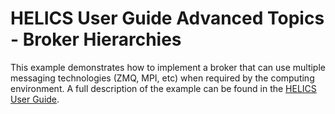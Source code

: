 # HELICS User Guide Advanced Topics - Broker Hierarchies

This example demonstrates how to implement a broker that can use multiple messaging technologies (ZMQ, MPI, etc) when required by the computing environment. A full description of the example can be found in the [HELICS User Guide](https://docs.helics.org/en/latest/user-guide/examples/advanced_examples/advanced_brokers_multibroker.html).